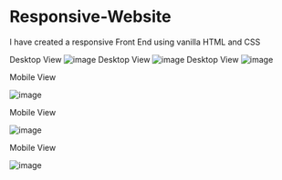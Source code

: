 # Responsive-Website
I have created a responsive Front End using vanilla HTML and CSS

Desktop View
![image](https://github.com/akshyashinu/Responsive-Website/assets/98376148/9d5b7440-bb4b-4ae1-a17c-4fb8beebee5c)
Desktop View
![image](https://github.com/akshyashinu/Responsive-Website/assets/98376148/7223a007-7fb9-4002-a724-d1eb6ab7bd8a)
Desktop View
![image](https://github.com/akshyashinu/Responsive-Website/assets/98376148/136cfcb1-e0de-40f9-8346-8ceec8a7c382)

Mobile View 

 ![image](https://github.com/akshyashinu/Responsive-Website/assets/98376148/28945673-793f-417a-ad42-77e5b5c5c373)
 
Mobile View

![image](https://github.com/akshyashinu/Responsive-Website/assets/98376148/987b01ca-9807-4904-9a44-c07cf7d062a5)

Mobile View

![image](https://github.com/akshyashinu/Responsive-Website/assets/98376148/26f1aa82-b810-4f8e-9640-1a33895d63ae)
